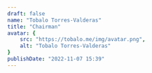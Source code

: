 ```yaml
---
draft: false
name: "Tobalo Torres-Valderas"
title: "Chairman"
avatar: {
    src: "https://tobalo.me/img/avatar.png",
    alt: "Tobalo Torres-Valderas"
}
publishDate: "2022-11-07 15:39"
---
```

